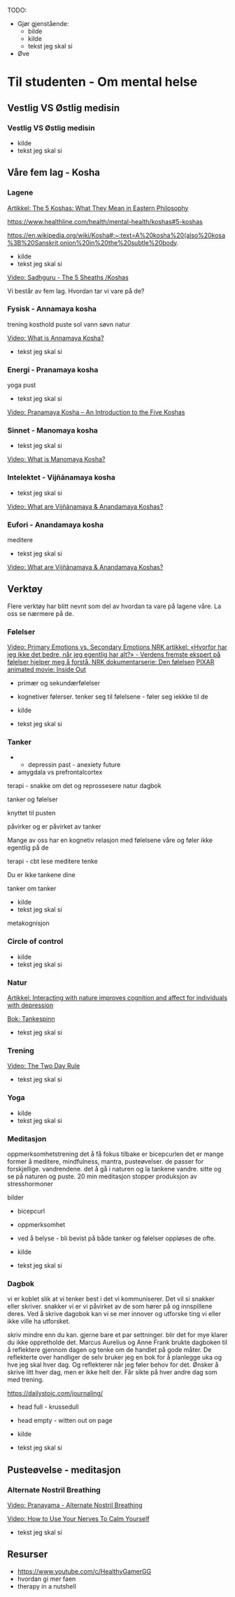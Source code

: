 TODO:
- Gjør gjenstående:
  - bilde
  - kilde
  - tekst jeg skal si
- Øve


# Til studenten - Om mental helse

## Vestlig VS Østlig medisin

### Vestlig VS Østlig medisin

<object  data="images/vest-ost.svg" type="image/svg+xml" ></object>

- kilde
- tekst jeg skal si



## Våre fem lag - Kosha

### Lagene

<object  data="images/lagene.svg" type="image/svg+xml" ></object>


[Artikkel: The 5 Koshas: What They Mean in Eastern Philosophy](https://www.healthline.com/health/mental-health/koshas)

https://www.healthline.com/health/mental-health/koshas#5-koshas

https://en.wikipedia.org/wiki/Kosha#:~:text=A%20kosha%20(also%20kosa%3B%20Sanskrit,onion%20in%20the%20subtle%20body.

- kilde
- tekst jeg skal si

[Video: Sadhguru - The 5 Sheaths /Koshas](https://www.youtube.com/watch?v=7b8xNsquWx0)


Vi består av fem lag. Hvordan tar vi vare på de?



### Fysisk - Annamaya kosha
trening
kosthold
puste
sol
vann
søvn
natur

[Video: What is Annamaya Kosha?](https://www.youtube.com/watch?v=WIBgAsbY21Q)

<object  data="images/kroppen.svg" type="image/svg+xml" ></object>


- tekst jeg skal si



### Energi -  Pranamaya kosha

<object  data="images/lunger.svg" type="image/svg+xml" ></object>

yoga
pust

- tekst jeg skal si

[Video: Pranamaya Kosha – An Introduction to the Five Koshas](https://www.youtube.com/watch?v=YID5LX3Jl6w)


### Sinnet - Manomaya kosha
<object  data="images/sinnet.svg" type="image/svg+xml" ></object>


- tekst jeg skal si

[Video: What is Manomaya Kosha?](https://www.youtube.com/watch?v=JhDBsJGUjP4)



### Intelektet - Vijñānamaya kosha

<object  data="images/intelektet.svg" type="image/svg+xml" ></object>


- tekst jeg skal si

[Video: What are Vijñãnamaya & Anandamaya Koshas?](https://www.youtube.com/watch?v=mezXv1v-N3o)


### Eufori - Anandamaya kosha

<object  data="images/eufori.svg" type="image/svg+xml" ></object>

meditere


- tekst jeg skal si

[Video: What are Vijñãnamaya & Anandamaya Koshas?](https://www.youtube.com/watch?v=mezXv1v-N3o)


## Verktøy

Flere verktøy har blitt nevnt som del av hvordan ta vare på lagene våre. La oss se nærmere på de.

### Følelser

<object  data="images/folelser.svg" type="image/svg+xml" ></object>


[Video: Primary Emotions vs. Secondary Emotions ](https://www.youtube.com/watch?v=Yqi7jp6tKZI)
[NRK artikkel: «Hvorfor har jeg ikke det bedre, når jeg egentlig har alt?» - Verdens fremste ekspert på følelser hjelper meg å forstå. ](https://www.nrk.no/kultur/xl/njal-engsaeth-intervjuer-paul-ekman_-_hvorfor-har-jeg-ikke-det-bedre_-nar-jeg-egentlig-har-alt__-1.14777613)
[NRK dokumentarserie: Den følelsen](https://www.nrk.no/video/MKTV60000519)
[PIXAR animated movie: Inside Out](https://www.imdb.com/title/tt2096673/)


- primær og sekundærfølelser

- kognetiver følerser. tenker seg til følelsene - føler seg iekkke til de


- kilde
- tekst jeg skal si




### Tanker

<object  data="images/tanker.svg" type="image/svg+xml" ></object>


- - depressin past - anexiety future
- amygdala vs prefrontalcortex

terapi - snakke om det og reprossesere
natur
dagbok


tanker og følelser


knyttet til pusten

påvirker og er påvirket av tanker


Mange av oss har en kognetiv relasjon med følelsene våre og føler ikke egentlig på de


 terapi - cbt
 lese
 meditere
 tenke

 Du er ikke tankene dine

tanker om tanker


- kilde
- tekst jeg skal si

metakognisjon



### Circle of control

<object data="images/kontroll.svg" type="image/svg+xml" ></object>

- kilde
- tekst jeg skal si



### Natur

<object data="images/natur.svg" type="image/svg+xml" ></object>

[Artikkel: Interacting with nature improves cognition and affect for individuals with depression](https://www.sciencedirect.com/science/article/abs/pii/S0165032712002005)

[Bok: Tankespinn](https://www.norli.no/tankespinn-2)

- tekst jeg skal si



### Trening

<object  data="images/trening.svg" type="image/svg+xml" ></object>

[Video: The Two Day Rule](https://www.youtube.com/watch?v=bfLHTLQZ5nc)


- tekst jeg skal si



### Yoga

<object  data="images/yoga.svg" type="image/svg+xml" ></object>


- kilde
- tekst jeg skal si



### Meditasjon

<object  data="images/meditasjon.svg" type="image/svg+xml" ></object>


oppmerksomhetstrening
det å få fokus tilbake er bicepcurlen
det er mange former å meditere, mindfulness, mantra, pusteøvelser. de passer for forskjellige. vandrendene. det å gå i naturen og la tankene vandre. sitte og se på naturen og puste.
20 min meditasjon stopper produksjon av stresshormoner

bilder
- bicepcurl
- oppmerksomhet

- ved å belyse - bli bevist på både tanker og følelser oppløses de ofte.

- kilde
- tekst jeg skal si



### Dagbok

<object  data="images/dagbok.svg" type="image/svg+xml" ></object>

vi er koblet slik at vi tenker best i det vi kommuniserer. Det vil si snakker eller skriver.
snakker vi er vi påvirket av de som hører på og innspillene deres.
Ved å skrive dagobok kan vi se mer innover og utforske ting vi eller ikke ville ha utforsket.

skriv mindre enn du kan. gjerne bare et par settninger. blir det for mye klarer du ikke oppretholde det.
Marcus Aurelius og Anne Frank brukte dagboken til å reflektere gjennom dagen og tenke om de handlet på gode måter. De reflekterte over handliger de
selv bruker jeg en bok for å planlegge uka og hve jeg skal hver dag. Og reflekterer når jeg føler behov for det. Ønsker å skrive litt hver dag, men er ikke helt der. Får sikte på hver andre dag som med trening.

https://dailystoic.com/journaling/


- head full - krussedull
- head empty - witten out on page


- kilde
- tekst jeg skal si



## Pusteøvelse - meditasjon


### Alternate Nostril Breathing

<object  data="images/anb.svg" type="image/svg+xml" ></object>

[Video: Pranayama - Alternate Nostril Breathing](https://www.youtube.com/watch?v=G8xIEzX40bA)

[Video: How to Use Your Nerves To Calm Yourself](https://www.youtube.com/watch?v=HKwUx9GNXeA)

- tekst jeg skal si



## Resurser

- https://www.youtube.com/c/HealthyGamerGG
- hvordan gi mer faen 
- therapy in a nutshell




<!-- TODO

 Kilder
# you are not your brain
## chatter
- Healthy gamer gg
- theraphy in a nutshell
+++


- lage bilder


- fjern index
 -->

<!-- https://www.healthline.com/health/mental-health/koshas#5-koshas

Jeg er takknemlig for muligheten til å dele dette med dere

```
Vi ser etter bidrag som kan være interessante for studenter, og er åpne for det meste av temaer. Med andre ord, en god anledning til å teste ut et innlegg eller en stand med relativt frie tøyler😊 Vi tar også imot bidrag som har vært holdt på andre arrangementer tidligere, så lenge det ikke er noe for mange av studentene kan tenkes ha vært publikum for allerede. Begge arrangementene foregår i Oslo🌻
```


>Vi ser på en ca 5 ting om mental helse det kan være nyttig å være klar over og et par resurser du kan raskt ta ibruk for å takle stress i studiehverdagen bedre.

Bruke ideer fra tankespinn 

20 min!

- finn hva som gir og tar energi
- prøv å gjør ting du trenger å gjøre bedre ved  kombinere det med ting du liker


- imposter syndrom - bare tanker

Jeg har lyst til å si noe som ikke bare er en generell oppsummering av mental helse slik som "alle" har. 

- https://www.youtube.com/c/HealthyGamerGG
- hvordan gi mer faen 
- therapy in a nutshell

-->